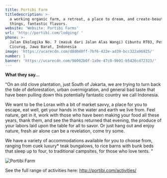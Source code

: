 ```yaml
---
title: Portibi Farm
titledescription: >-
  a working organic farm, a retreat, a place to dream, and create-beautiful
  things, fantastic flavors.
website: 'Website: Portibi Farms'
url: 'http://portibi.com/lodging/ '
phone: >-
  Jalan Ekologika No. 7 (masuk dari Jalan Alas Wangi) Cibuntu RT03, Pesawahan,
  Cicurug, Jawa Barat, Indonesia
image: 'https://ucarecdn.com/d8d040ff-7bf6-422e-ad39-bcc322a96925/'
number: 1
banner: 'https://ucarecdn.com/96002b0f-1a9e-47c0-9b91-b5426cd72323/'
---
```

**What they say…** 

“On an old clove plantation, just South of Jakarta, we are trying to turn back the tide of deforestation, urban overmigration, and general bad taste that have been pulling down this potentially fantastic country we call Indonesia.

We want to be the Lorax with a bit of market savvy, a place for you to escape, eat well, get your hands in the water and earth we live from.  Feel nature, get in it, work with those who have been making your food all these years, thank them, and see the thanks returned that evening, the produce of your labors laid upon the table for all to savor.   Or just hang out and enjoy nature, fresh air alone can be a revelation, come try some.

We have a variety of accommodations available for you to choose from, ranging from cuek luxury* teak bungalows, to rice barns with bunk beds that sleep up to four, to traditional campsites, for those who love tents.
"

![Portibi Farm](https://ucarecdn.com/ccda7e1d-b44b-46fd-a3bc-6129767f8dd4/ "Portibi Farm")

See the full range of activities here: <http://portibi.com/activities/>
